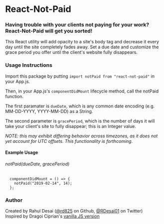 # React-Not-Paid

### Having trouble with your clients not paying for your work? React-Not-Paid will get you sorted!

This React utility will add opacity to a site's body tag and decrease it every day until the site completely fades away. Set a due date and customize the grace period you offer until the client's website fully disappears.

### Usage Instructions

Import this package by putting `import notPaid from "react-not-paid"` in your App.js. <br/>

Then, in your App.js's `componentDidMount` lifecycle method, call the notPaid function. <br/>

The first paramater is `dueDate`, which is any common date encoding (e.g. MM-DD-YYYY, YYYY-MM-DD) as a String. <br/>

The second parameter is `gracePeriod`, which is the number of days it will take your client's site to fully disappear; this is an Integer value. <br/>

_NOTE: this may exhibit differing behavior across timezones, as it does not yet account for UTC offsets. This functionality is forthcoming._

#### Example Usage

###### notPaid(dueDate, gracePeriod)

```
  componentDidMount = () => {
    notPaid("2019-02-14", 14);
  };
```

### Author

Created by Rahul Desai ([@rd825](https://github.com/rd825) on Github, [@RDesai01](https://twitter.com/RDesai01) on Twitter) <br/>
Inspired by Dragoi Ciprian's [vanilla JS version](https://github.com/kleampa/not-paid) <br/>
